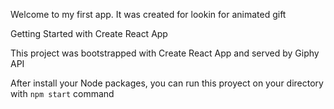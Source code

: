 Welcome to my first app. It was created for lookin for animated gift

Getting Started with Create React App

This project was bootstrapped with Create React App and served by Giphy API

After install your Node packages, you can run this proyect on your directory with `npm start` command
